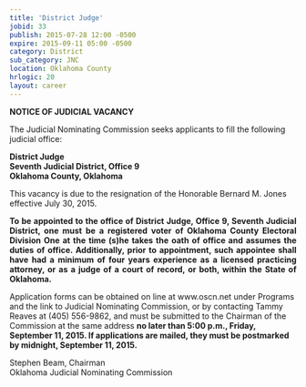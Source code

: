 ```yaml
---
title: 'District Judge'
jobid: 33
publish: 2015-07-28 12:00 -0500
expire: 2015-09-11 05:00 -0500
category: District
sub_category: JNC
location: Oklahoma County
hrlogic: 20
layout: career
---
```

<div class="vacant">
<div class="rup-head">
<p class="centerText"><b>NOTICE OF JUDICIAL VACANCY</b></p>

<p>The Judicial Nominating Commission seeks applicants to fill the following judicial office:</p>
<p class="centerText">
<strong>District Judge</strong><br>
<strong>Seventh Judicial District, Office 9</strong><br>
<strong>Oklahoma County, Oklahoma</strong></p>
</div>
<div class="rup-body">
<p>This vacancy is due to the resignation of the Honorable Bernard M. Jones effective July 30, 2015.</p>
<p class="innervacant" style="text-align: justify;">
<strong>To be appointed to the office of District Judge, Office 9, Seventh Judicial District, one must be a registered voter of Oklahoma County Electoral Division One at the time (s)he takes the oath of office and assumes the duties of office.  Additionally, prior to appointment, such appointee shall have had a minimum of four years experience as a licensed practicing attorney, or as a judge of a court of record, or both, within the State of Oklahoma.</strong>
</p>
<p>Application forms can be obtained on line at www.oscn.net  under Programs and the link to Judicial Nominating Commission, or by contacting Tammy Reaves at (405) 556-9862, and must be submitted to the Chairman of the Commission at the same address 
<strong>no later than 5:00 p.m., Friday, September 11, 2015.  If applications are mailed, they must be postmarked by midnight, September 11, 2015.</strong></p>
<p class="centerText">Stephen Beam, Chairman<br>
Oklahoma Judicial Nominating Commission</p>
</div>
</div>